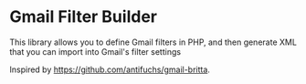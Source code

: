 # Gmail Filter Builder

This library allows you to define Gmail filters in PHP, and then generate XML that you can import into Gmail's filter settings

Inspired by https://github.com/antifuchs/gmail-britta.
